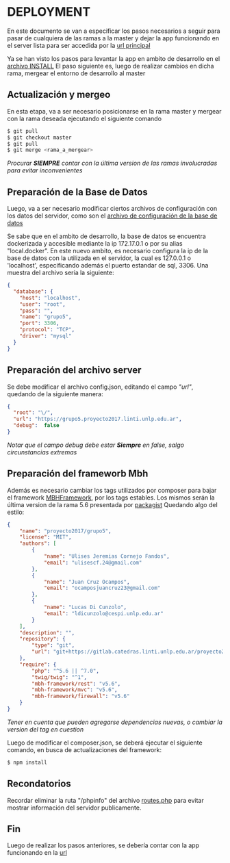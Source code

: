 # DEPLOYMENT

En este documento se van a especificar los pasos necesarios a seguir para pasar
de cualquiera de las ramas a la master y dejar la app funcionando en el server
lista para ser accedida por la [url principal](https://grupo5.proyecto2017.linti.unlp.edu.ar/)

Ya se han visto los pasos para levantar la app en ambito de desarrollo en el 
[archivo INSTALL](https://gitlab.catedras.linti.unlp.edu.ar/proyecto2017/grupo5/blob/master/INSTALL.md)
El paso siguiente es, luego de realizar cambios en dicha rama, mergear el entorno
de desarrollo al master

## Actualización y mergeo

En esta etapa, va a ser necesario posicionarse en la rama master y mergear con 
la rama deseada ejecutando el siguiente comando

```bash
$ git pull
$ git checkout master
$ git pull
$ git merge <rama_a_mergear>
```

_Procurar **SIEMPRE** contar con la última version de las ramas involucradas para evitar inconvenientes_

## Preparación de la Base de Datos

Luego, va a ser necesario modificar ciertos archivos de configuración con los datos
del servidor, como son el [archivo de configuración de la base de datos](https://gitlab.catedras.linti.unlp.edu.ar/proyecto2017/grupo5/blob/master/config/db.json)

Se sabe que en el ambito de desarrollo, la base de datos se encuentra dockerizada
y accesible mediante la ip 172.17.0.1 o por su alias "local.docker".
En este nuevo ambito, es necesario configura la ip de la base de datos con la 
utilizada en el servidor, la cual es 127.0.0.1 o 'localhost', especificando además
el puerto estandar de sql, 3306.
Una muestra del archivo sería la siguiente:

```json
{
  "database": {
    "host": "localhost",
    "user": "root",
    "pass": "",
    "name": "grupo5",
    "port": 3306,
    "protocol": "TCP",
    "driver": "mysql"
  }
}
```

## Preparación del archivo server

Se debe modificar el archivo config.json, editando el campo _"url"_, quedando de
la siguiente manera:

```json
{
  "root": "\/",
  "url": "https://grupo5.proyecto2017.linti.unlp.edu.ar",
  "debug":  false
}
```

_Notar que el campo debug debe estar **Siempre** en false, salgo circunstancias extremas_

## Preparación del frameworb Mbh

Además es necesario cambiar los tags utilizados por composer para bajar el framework
[MBHFramework](https://github.com/MBHFramework), por los tags estables.
Los mismos serán la última version de la rama 5.6 presentada por [packagist](https://packagist.org/packages/mbh-framework/)
Quedando algo del estilo:

```json
{
    "name": "proyecto2017/grupo5",
    "license": "MIT",
    "authors": [
        {
            "name": "Ulises Jeremias Cornejo Fandos",
            "email": "ulisescf.24@gmail.com"
        },
        {
            "name": "Juan Cruz Ocampos",
            "email": "ocamposjuancruz23@gmail.com"
        },
        {
            "name": "Lucas Di Cunzolo",
            "email": "ldicunzolo@cespi.unlp.edu.ar"
        }
    ],
    "description": "",
    "repository": {
        "type": "git",
        "url": "git+https://gitlab.catedras.linti.unlp.edu.ar/proyecto2017/grupo5.git"
    },
    "require": {
        "php": "^5.6 || ^7.0",
        "twig/twig": "^1",
        "mbh-framework/rest": "v5.6",
        "mbh-framework/mvc": "v5.6",
        "mbh-framework/firewall": "v5.6"
    }
}
```

_Tener en cuenta que pueden agregarse dependencias nuevas, o cambiar la version del tag en cuestion_ 

Luego de modificar el composer.json, se deberá ejecutar el siguiente comando, en
busca de actualizaciones del framework:

```bash
$ npm install
```

## Recondatorios

Recordar eliminar la ruta "/phpinfo" del archivo [routes.php](https://gitlab.catedras.linti.unlp.edu.ar/proyecto2017/grupo5/blob/master/app/Config/routes.php)
para evitar mostrar información del servidor publicamente.

## Fin

Luego de realizar los pasos anteriores, se debería contar con la app funcionando
en la [url](https://grupo5.proyecto2017.linti.unlp.edu.ar/)